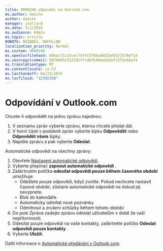 ```yaml
---
title: 9000240 odpovědi na Outlook.com
ms.author: daeite
author: daeite
manager: joallard
ms.date: 3/1/2019
ms.audience: Admin
ms.topic: article
ROBOTS: NOINDEX, NOFOLLOW
localization_priority: Normal
ms.custom: 9000240
ms.openlocfilehash: b9bac51c32cecf6f4c5f86a4dd1be55225f8ef1d
ms.sourcegitcommit: 9d78905c512192ffc4675468abd2efc5f2e4baf4
ms.translationtype: MT
ms.contentlocale: cs-CZ
ms.lasthandoff: 04/23/2019
ms.locfileid: "32392358"
---
```

# <a name="replying-in-outlookcom"></a>Odpovídání v Outlook.com

Chcete-li odpovědět na jednu zprávu najednou:

1. V seznamu zpráv vyberte zprávu, kterou chcete předat dál.
2. V horní části v podokně zpráv vyberte šipku **Odpovědět** nebo **Odpovědět všem** šipky.
3. Napište zprávu a pak vyberte **Odeslat**.

Automatické odpovědi na všechny zprávy:

1. Otevřete [Nastavení automatické odpovědi](https://outlook.live.com/mail/options/mail/automaticReplies/automaticRepliesOption).
2. Vyberte přepínač **zapnout automatické odpovědi** .
3. Zaškrtnutím políčka **odesílat odpovědi pouze během časového období** umožňuje:
    - Odešlete pouze odpovědi, když zvolíte. Pokud nechcete nastavit časové období, zůstane automatické odpovědi na dokud jej nevypnete.
    - Blok do kalendáře
    - Automaticky odmítat nové pozvánky
    - Odmítnout a zrušení schůzky během tohoto období
4. Do pole Zpráva zadejte zprávu odeslat uživatelům v době že vaší nepřítomnosti.
5. Odesílat pouze odpovědi na vaše kontakty, zaškrtněte políčko **Odeslat odpovědi pouze kontakty** .
6. Vyberte **Uložit**.

Další informace o [Automatické předávání v Outlook.com](https://support.office.com/article/14614626-9855-48dc-a986-dec81d07b1a0).